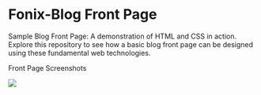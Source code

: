 # Fonix-Blog Front Page

Sample Blog Front Page: A demonstration of HTML and CSS in action. Explore this repository to see how a basic blog front page can be designed using these fundamental web technologies.

Front Page Screenshots

![](https://github.com/csdgurugegit/projectimages/blob/main/Fonix-Frontpage-Sample.jpg)


